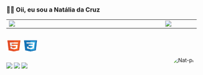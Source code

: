### 👩‍💻 Oii, eu sou a Natália da Cruz

 <center>
<table>
  <tr>
      <td><img width="400px" align="left" src="https://github-readme-stats.vercel.app/api/top-langs/?username=nataliacruzcorrea&layout=compact&langs_count=7&theme=dracula" /></td>
      <td><img width="495px" align="left" src="https://github-readme-stats.vercel.app/api?username=nataliacruzcorrea&show_icons=true&theme=dracula&include_all_commits=true&count_private=true" /></td>
  </tr>   
</table>
</center>



  
  <div style="display: inline_block"><br>
  <img align="center" alt="Rafa-HTML" height="30" width="40" src="https://raw.githubusercontent.com/devicons/devicon/master/icons/html5/html5-original.svg">
  <img align="center" alt="Rafa-CSS" height="30" width="40" src="https://raw.githubusercontent.com/devicons/devicon/master/icons/css3/css3-original.svg">
  
    
  <img align="right" alt="Nat-pic" height="150" style="border-radius:50px;" 
src="https://user-images.githubusercontent.com/96388290/149992213-4a8e068c-5a1c-4aed-b5d4-a3de8fde443b.gif">
</div>
  
  ##
  
  <div
  <a href="https:https://www.instagram.com/natyinthesky/" target="_blank"><img src="https://img.shields.io/badge/-Instagram-%23E4405F?style=for-the-badge&logo=instagram&logoColor=white" target="_blank"></a>
  <a href = "mailto:nataliadacruzcorrea@gmail.com"><img src="https://img.shields.io/badge/-Gmail-%23333?style=for-the-badge&logo=gmail&logoColor=white" target="_blank"></a>
  <a href="https://www.linkedin.com/in/natyinthesky/" target="_blank"><img src="https://img.shields.io/badge/-LinkedIn-%230077B5?style=for-the-badge&logo=linkedin&logoColor=white" target="_blank"></a> 
 
  </div> 
  
 

 

  
  

 
